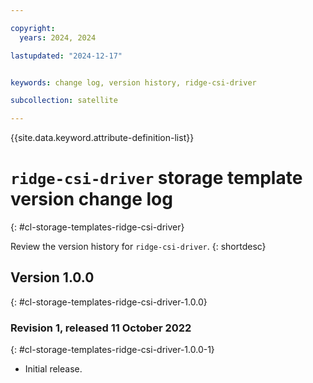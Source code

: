 ```yaml
---

copyright:
  years: 2024, 2024

lastupdated: "2024-12-17"


keywords: change log, version history, ridge-csi-driver

subcollection: satellite

---
```


{{site.data.keyword.attribute-definition-list}}

<!-- The content in this topic is auto-generated except for reuse-snippets indicated with {[ ]}. -->

# `ridge-csi-driver` storage template version change log
{: #cl-storage-templates-ridge-csi-driver}

Review the version history for `ridge-csi-driver`.
{: shortdesc}



## Version 1.0.0
{: #cl-storage-templates-ridge-csi-driver-1.0.0}


### Revision 1, released 11 October 2022
{: #cl-storage-templates-ridge-csi-driver-1.0.0-1}

- Initial release.
